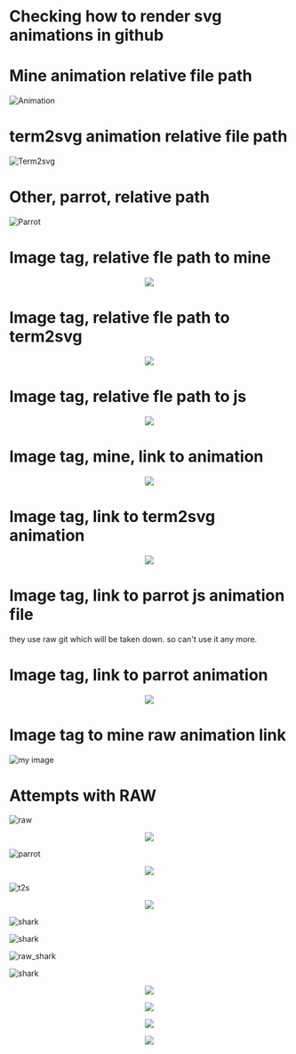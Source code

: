 # Checking how to render svg animations in github

# Mine animation relative file path
![Animation](./docs/animation.svg)

# term2svg animation relative file path
![Term2svg](./docs/term2svg.svg)

# Other, parrot, relative path
![Parrot](./docs/parrot.svg)

# Image tag, relative fle path to mine
<p align="center">
    <img src="./docs/animation.svg">
</p>

# Image tag, relative fle path to term2svg
<p align="center">
    <img src="./docs/term2svg.svg">
</p>

# Image tag, relative fle path to js
<p align="center">
    <img src="./docs/parrot.svg">
</p>

# Image tag, mine, link to animation
<p align="center">
    <img src="https://github.com/armsp/howto-render-svg/blob/master/docs/animation.svg">
</p>

# Image tag, link to term2svg animation
<p align="center">
    <img src="https://github.com/armsp/howto-render-svg/blob/master/docs/term2svg.svg">
</p>

# Image tag, link to parrot js animation file
they use raw git which will be taken down. so can't use it any more.
# Image tag, link to parrot animation
<p align="center">
    <img src="https://github.com/armsp/howto-render-svg/blob/master/docs/parrot.svg">
</p>

# Image tag to mine raw animation link 
<img alt="my image" src="https://raw.githubusercontent.com/armsp/howto-render-svg/master/docs/animation.svg?sanitize=true">

# Attempts with RAW
![raw](https://raw.githubusercontent.com/armsp/howto-render-svg/master/docs/animation.svg?sanitize=true)

<p align="center">
    <img src="https://raw.githubusercontent.com/armsp/howto-render-svg/master/docs/animation.svg?sanitize=true">
</p>

![parrot](https://raw.githubusercontent.com/armsp/howto-render-svg/master/docs/parrot.svg?sanitize=true)

<p align="center">
    <img src="https://raw.githubusercontent.com/armsp/howto-render-svg/master/docs/parrot.svg?sanitize=true">
</p>

![t2s](https://raw.githubusercontent.com/armsp/howto-render-svg/master/docs/term2svg.svg?sanitize=true)
<p align="center">
    <img src="https://raw.githubusercontent.com/armsp/howto-render-svg/master/docs/term2svg.svg?sanitize=true">
</p>

![shark](./docs/sharky.svg)

![shark](http://heydonworks.com/SVG_animations/sharky.svg)

![raw_shark](https://raw.githubusercontent.com/armsp/howto-render-svg/master/docs/sharky.svg?sanitize=true)

![shark](https://github.com/armsp/howto-render-svg/blob/master/docs/sharky.svg)

<p align="center">
    <img src="http://heydonworks.com/SVG_animations/sharky.svg">
</p>

<p align="center">
    <img src="./docs/sharky.svg">
</p>

<p align="center">
    <img src="https://raw.githubusercontent.com/armsp/howto-render-svg/master/docs/sharky.svg?sanitize=true">
</p>

<p align="center">
    <img src="https://github.com/armsp/howto-render-svg/blob/master/docs/sharky.svg">
</p>

